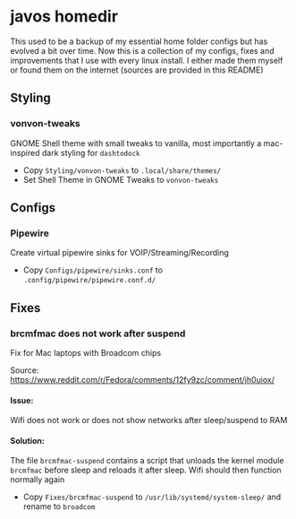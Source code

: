 # javos homedir
This used to be a backup of my essential home folder configs but has evolved a bit over time. Now this is a collection of my configs, fixes and improvements that I use with every linux install. I either made them myself or found them on the internet (sources are provided in this README)

## Styling

### vonvon-tweaks
GNOME Shell theme with small tweaks to vanilla, most importantly a mac-inspired dark styling for `dashtodock`

- Copy `Styling/vonvon-tweaks` to `.local/share/themes/`
- Set Shell Theme in GNOME Tweaks to `vonvon-tweaks`

## Configs

### Pipewire
Create virtual pipewire sinks for VOIP/Streaming/Recording

- Copy `Configs/pipewire/sinks.conf` to `.config/pipewire/pipewire.conf.d/`


## Fixes

### brcmfmac does not work after suspend
Fix for Mac laptops with Broadcom chips

Source: https://www.reddit.com/r/Fedora/comments/12fy9zc/comment/jh0uiox/

#### Issue:
Wifi does not work or does not show networks after sleep/suspend to RAM

#### Solution:
The file `brcmfmac-suspend` contains a script that unloads the kernel module `brcmfmac` before sleep and reloads it after sleep. Wifi should then function normally again 

- Copy `Fixes/brcmfmac-suspend` to `/usr/lib/systemd/system-sleep/` and rename to `broadcom`

